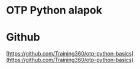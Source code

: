 # OTP Python alapok

# Github

[https://github.com/Training360/otp-python-basics](https://github.com/Training360/otp-python-basics)